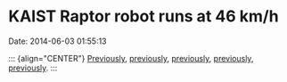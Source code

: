 KAIST Raptor robot runs at 46 km/h
==================================

Date: 2014-06-03 01:55:13

::: {align="CENTER"}
[Previously](http://www.jwz.org/blog/2014/04/kangaroo-bot/),
[previously](http://www.jwz.org/blog/2012/09/cheetah-robot-28-3-mph/),
[previously](http://www.jwz.org/blog/2014/02/fish-on-wheels/),
[previously](http://www.jwz.org/blog/2013/12/bigdog-beta/),
[previously](http://www.jwz.org/blog/2013/04/archersaurus/).
:::
